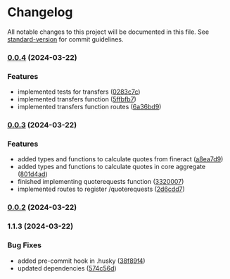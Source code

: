 # Changelog

All notable changes to this project will be documented in this file. See [standard-version](https://github.com/conventional-changelog/standard-version) for commit guidelines.

### [0.0.4](https://github.com/mojaloop/mifos-core-connector/compare/v0.0.3...v0.0.4) (2024-03-22)


### Features

* implemented tests for transfers ([0283c7c](https://github.com/mojaloop/mifos-core-connector/commit/0283c7c09e0bcc908a396d5c4f16826f782932bd))
* implemented transfers function ([5ffbfb7](https://github.com/mojaloop/mifos-core-connector/commit/5ffbfb72eba28e1e1856fcd1653c063324838d5a))
* implemented transfers function routes ([6a36bd9](https://github.com/mojaloop/mifos-core-connector/commit/6a36bd942e2d8553d04a406b80e899c456aab476))

### [0.0.3](https://github.com/mojaloop/mifos-core-connector/compare/v0.0.2...v0.0.3) (2024-03-22)


### Features

* added types and functions to calculate quotes from fineract ([a8ea7d9](https://github.com/mojaloop/mifos-core-connector/commit/a8ea7d93ae2df2ac2c66d7193f995a84a569e70a))
* added types and functions to calculate quotes in core aggregate ([801d4ad](https://github.com/mojaloop/mifos-core-connector/commit/801d4ad62a3792b89bd78ebac886a18a68718965))
* finished implementing quoterequests function ([3320007](https://github.com/mojaloop/mifos-core-connector/commit/33200076bb4c664f322ea205606f6fbd1aa3c8cd))
* implemented routes to register /quoterequests ([2d6cdd7](https://github.com/mojaloop/mifos-core-connector/commit/2d6cdd7b62cb2a2bb699bb0488b3129e31943e08))

### [0.0.2](https://github.com/mojaloop/mifos-core-connector/compare/v1.1.3...v0.0.2) (2024-03-22)

### 1.1.3 (2024-03-22)


### Bug Fixes

* added pre-commit hook in .husky ([38f89f4](https://github.com/mojaloop/mifos-core-connector/commit/38f89f41a3c5390e55f4c180130adc1cf3999e0d))
* updated dependencies ([574c56d](https://github.com/mojaloop/mifos-core-connector/commit/574c56db683d8d82577e64d1543f2ea7b36cc321))
